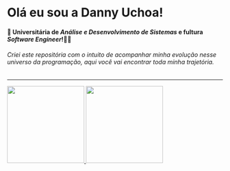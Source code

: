 # Olá eu sou a Danny Uchoa! 
#### :small_blue_diamond: Universitária de *Análise e Desenvolvimento de Sistemas* e fultura *Software Engineer*!:woman_technologist:
###### Criei este repositória com o intuito de acompanhar minha evolução nesse universo da programação, aqui você vai encontrar toda minha trajetória.

---

<div>
  <a href="https://github.com/YaraDanieleUchoa/github-readme-stats">
    <img height=180 src="https://github-readme-stats.vercel.app/api?username=YaraDanieleUchoa&show_icons=true&theme=moltack" />
    <img height=180 src="https://github-readme-stats.vercel.app/api/top-langs?username=YaraDanieleUchoa&hide_progress=true&layout=compact&langs_count=8&theme=moltack" />
  </a>
</div>

